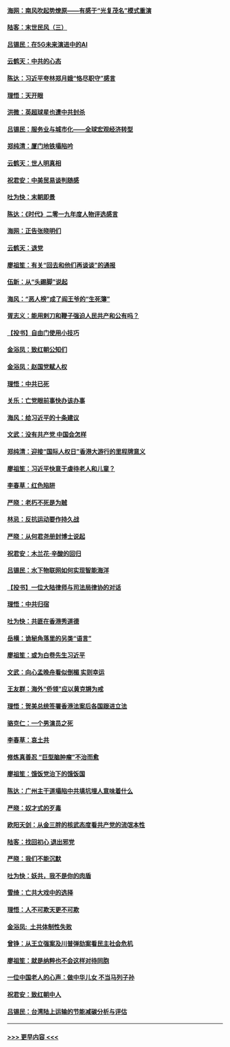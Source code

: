 #### [海网：南风吹起势燎原——有感于“光复茂名”模式重演](../pages/nsc993/n11732308.md?t=12191844) 
#### [陆客：末世民风（三）](../pages/nsc993/n11732211.md?t=12191844) 
#### [吕锡民：在5G未来演进中的AI](../pages/nsc993/n11730010.md?t=12191844) 
#### [云鹤天：中共的心态](../pages/nsc993/n11729906.md?t=12191844) 
#### [陈达：习近平夸林郑月娥“恪尽职守”感言](../pages/nsc993/n11729881.md?t=12191844) 
#### [理悟：天开眼](../pages/nsc993/n11729699.md?t=12191844) 
#### [洪微：英超球星也遭中共封杀](../pages/nsc993/n11727243.md?t=12191844) 
#### [吕锡民：服务业与城市化——全球宏观经济转型](../pages/nsc993/n11725845.md?t=12191844) 
#### [郑纯清：厦门地铁塌陷吟](../pages/nsc993/n11725813.md?t=12191844) 
#### [云鹤天：世人明真相](../pages/nsc993/n11725621.md?t=12191844) 
#### [祝君安：中美贸易谈判随感](../pages/nsc993/n11725609.md?t=12191844) 
#### [吐为快：末朝即景](../pages/nsc993/n11723365.md?t=12191844) 
#### [陈达：《时代》二零一九年度人物评选感言](../pages/nsc993/n11723337.md?t=12191844) 
#### [海网：正告张晓明们](../pages/nsc993/n11723228.md?t=12191844) 
#### [云鹤天：退党](../pages/nsc993/n11723056.md?t=12191844) 
#### [廖祖笙：有关“回去和他们再谈谈”的通报](../pages/nsc993/n11722442.md?t=12191844) 
#### [伍新：从“头踢脚”说起](../pages/nsc993/n11722429.md?t=12191844) 
#### [海风：“恶人榜”成了阎王爷的“生死簿”](../pages/nsc993/n11722272.md?t=12191844) 
#### [胥志义：能用剌刀和鞭子强迫人民共产和公有吗？](../pages/nsc993/n11720569.md?t=12191844) 
#### [【投书】自由门使用小技巧](../pages/nsc993/n11720180.md?t=12191844) 
#### [金浴凤：致红朝公知们](../pages/nsc993/n11720563.md?t=12191844) 
#### [金浴凤：赵国党赋人权](../pages/nsc993/n11720533.md?t=12191844) 
#### [理悟：中共已死](../pages/nsc993/n11720233.md?t=12191844) 
#### [关乐：亡党眼前事快办该办事](../pages/nsc993/n11719160.md?t=12191844) 
#### [海风：给习近平的十条建议](../pages/nsc993/n11717616.md?t=12191844) 
#### [文武：没有共产党 中国会怎样](../pages/nsc993/n11717584.md?t=12191844) 
#### [郑纯清：迎接“国际人权日”香港大游行的里程牌意义](../pages/nsc993/n11717417.md?t=12191844) 
#### [廖祖笙：习近平快意于虐待老人和儿童？](../pages/nsc993/n11715313.md?t=12191844) 
#### [李春草：红色陷阱](../pages/nsc993/n11715029.md?t=12191844) 
#### [严晓：老朽不死是为贼](../pages/nsc993/n11712910.md?t=12191844) 
#### [林忌：反抗运动要作持久战](../pages/nsc993/n11712623.md?t=12191844) 
#### [严晓：从何君尧册封博士说起](../pages/nsc993/n11712465.md?t=12191844) 
#### [祝君安：木兰花·辛酸的回归](../pages/nsc993/n11712381.md?t=12191844) 
#### [吕锡民：水下物联网如何实现智能海洋](../pages/nsc993/n11711158.md?t=12191844) 
#### [【投书】一位大陆律师与司法局律协的对话](../pages/nsc993/n11709675.md?t=12191844) 
#### [理悟：中共归宿](../pages/nsc993/n11710059.md?t=12191844) 
#### [吐为快：共匪在香港秀道德](../pages/nsc993/n11709979.md?t=12191844) 
#### [岳横：诡秘角落里的另类“语言”](../pages/nsc993/n11709792.md?t=12191844) 
#### [廖祖笙：或为白卷先生习近平](../pages/nsc993/n11708330.md?t=12191844) 
#### [文武：向心孟晚舟看似倒楣 实则幸运](../pages/nsc993/n11708236.md?t=12191844) 
#### [王友群：海外“侨领”应以黄克锵为戒](../pages/nsc993/n11706176.md?t=12191844) 
#### [理悟：贺美总统签署香港法案后各国跟进立法](../pages/nsc993/n11706853.md?t=12191844) 
#### [骆克仁：一个男演员之死](../pages/nsc993/n11706677.md?t=12191844) 
#### [李春草：哀土共](../pages/nsc993/n11706255.md?t=12191844) 
#### [修炼真善忍 “巨型脑肿瘤”不治而愈](../pages/nsc993/n11705340.md?t=12191844) 
#### [廖祖笙：饿饭党治下的饿饭国](../pages/nsc993/n11705085.md?t=12191844) 
#### [陈达：广州主干道塌陷中共填坑埋人意味着什么](../pages/nsc993/n11705046.md?t=12191844) 
#### [严晓：奴才式的歹毒](../pages/nsc993/n11704826.md?t=12191844) 
#### [欧阳天剑：从金三胖的核武态度看共产党的流氓本性](../pages/nsc993/n11702238.md?t=12191844) 
#### [陆客：找回初心 退出邪党](../pages/nsc993/n11702213.md?t=12191844) 
#### [严晓：我们不能沉默](../pages/nsc993/n11702110.md?t=12191844) 
#### [吐为快：妖共，我不是你的肉盾](../pages/nsc993/n11701366.md?t=12191844) 
#### [雪绮：亡共大戏中的选择](../pages/nsc993/n11699922.md?t=12191844) 
#### [理悟：人不可欺天更不可欺](../pages/nsc993/n11699657.md?t=12191844) 
#### [金浴凤:  土共体制性失败](../pages/nsc993/n11699361.md?t=12191844) 
#### [曾铮：从王立强案及川普弹劾案看民主社会危机](../pages/nsc993/n11699318.md?t=12191844) 
#### [廖祖笙：就是纳粹也不会这样对待同胞](../pages/nsc993/n11697658.md?t=12191844) 
#### [一位中国老人的心声：做中华儿女 不当马列子孙](../pages/nsc993/n11697525.md?t=12191844) 
#### [祝君安：致红朝中人](../pages/nsc993/n11697518.md?t=12191844) 
#### [吕锡民：台湾陆上运输的节能减碳分析与评估](../pages/nsc993/n11694983.md?t=12191844) 

----
#### [ >>> 更早内容 <<< ](../indexes/nsc993-earlier.md)
